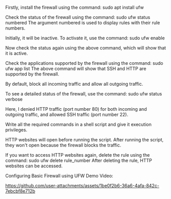 Firstly, install the firewall using the command:
sudo apt install ufw

Check the status of the firewall using the command:
sudo ufw status numbered
The argument numbered is used to display rules with their rule numbers.

Initially, it will be inactive. To activate it, use the command:
sudo ufw enable

Now check the status again using the above command, which will show that it is active.

Check the applications supported by the firewall using the command:
sudo ufw app list
The above command will show that SSH and HTTP are supported by the firewall.

By default, block all incoming traffic and allow all outgoing traffic.

To see a detailed status of the firewall, use the command:
sudo ufw status verbose

Here, I denied HTTP traffic (port number 80) for both incoming and outgoing traffic, and allowed SSH traffic (port number 22).

Write all the required commands in a shell script and give it execution privileges.

HTTP websites will open before running the script. After running the script, they won't open because the firewall blocks the traffic.

If you want to access HTTP websites again, delete the rule using the command:
sudo ufw delete rule_number
After deleting the rule, HTTP websites can be accessed.

Configuring Basic Firewall using UFW Demo Video:

https://github.com/user-attachments/assets/1be0f2b6-36a6-4afa-842c-7ebcbf8e712b
